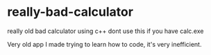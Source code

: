 # really-bad-calculator
really old bad calculator using c++ dont use this if you have calc.exe



Very old app I made trying to learn how to code, it's very inefficient. 
